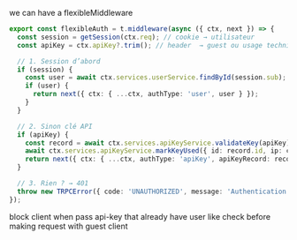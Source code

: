 we can have a flexibleMiddleware

```ts
export const flexibleAuth = t.middleware(async ({ ctx, next }) => {
  const session = getSession(ctx.req); // cookie → utilisateur
  const apiKey = ctx.apiKey?.trim(); // header  → guest ou usage technique

  // 1. Session d’abord
  if (session) {
    const user = await ctx.services.userService.findById(session.sub);
    if (user) {
      return next({ ctx: { ...ctx, authType: 'user', user } });
    }
  }

  // 2. Sinon clé API
  if (apiKey) {
    const record = await ctx.services.apiKeyService.validateKey(apiKey);
    await ctx.services.apiKeyService.markKeyUsed({ id: record.id, ip: ctx.req.ip });
    return next({ ctx: { ...ctx, authType: 'apiKey', apiKeyRecord: record } });
  }

  // 3. Rien ? → 401
  throw new TRPCError({ code: 'UNAUTHORIZED', message: 'Authentication required' });
});
```

block client when pass api-key that already have user like check before making request with guest client
